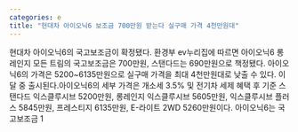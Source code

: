 ```yaml
---
categories: e
title: "현대차 아이오닉6 보조금 700만원 받는다 실구매 가격 4천만원대"
---
```

현대차 아이오닉6의 국고보조금이 확정됐다. 환경부 ev누리집에 따르면 아이오닉6 롱레인지 모든 트림의 국고보조금은 700만원, 스탠다드는 690만원으로 책정됐다. 아이오닉6의 가격은 5200~6135만원으로 실구매 가격을 최대 4천만원대로 낮출 수 있다. 이달 중 출시된다.아이오닉6의 세부 가격은 개소세 3.5% 및 전기차 세제 혜택 후 기준 스탠다드 익스클루시브 5200만원, 롱레인지 익스클루시브 5605만원, 익스클루시브 플러스 5845만원, 프레스티지 6135만원, E-라이트 2WD 5260만원이다. 아이오닉6는 국고보조금 1